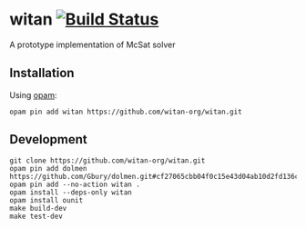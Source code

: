 # witan [![Build Status](https://travis-ci.org/witan-org/witan.svg?branch=master)](https://travis-ci.org/witan-org/witan)
A prototype implementation of McSat solver

## Installation ##

Using [opam](http://opam.ocaml.org/):

```shell
opam pin add witan https://github.com/witan-org/witan.git
```

## Development ##

```shell
git clone https://github.com/witan-org/witan.git
opam pin add dolmen https://github.com/Gbury/dolmen.git#cf27065cbb04f0c15e43d04ab10d2fd136c146b3
opam pin add --no-action witan .
opam install --deps-only witan
opam install ounit
make build-dev
make test-dev
```
